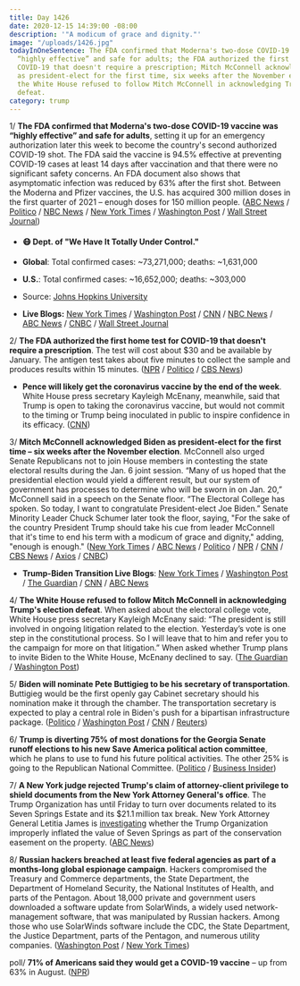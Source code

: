 ```yaml
---
title: Day 1426
date: 2020-12-15 14:39:00 -08:00
description: '"A modicum of grace and dignity."'
image: "/uploads/1426.jpg"
todayInOneSentence: The FDA confirmed that Moderna's two-dose COVID-19 vaccine was
  “highly effective” and safe for adults; the FDA authorized the first home test for
  COVID-19 that doesn't require a prescription; Mitch McConnell acknowledged Biden
  as president-elect for the first time, six weeks after the November election; and
  the White House refused to follow Mitch McConnell in acknowledging Trump's election
  defeat.
category: trump
---
```


1/ **The FDA confirmed that Moderna's two-dose COVID-19 vaccine was “highly effective” and safe for adults**, setting it up for an emergency authorization later this week to become the country's second authorized COVID-19 shot. The FDA said the vaccine is 94.5% effective at preventing COVID-19 cases at least 14 days after vaccination and that there were no significant safety concerns. An FDA document also shows that asymptomatic infection was reduced by 63% after the first shot. Between the Moderna and Pfizer vaccines, the U.S. has acquired 300 million doses in the first quarter of 2021 – enough doses for 150 million people. ([ABC News](https://abcnews.go.com/Politics/fda-raises-concerns-safety-efficacy-moderna-covid-19/story?id=74735461) / [Politico](https://www.politico.com/news/2020/12/15/fda-second-vaccine-moderna-445418) / [NBC News](https://www.nbcnews.com/health/health-news/moderna-vaccine-appears-protect-against-coronavirus-infection-n1251237) / [New York Times](https://www.nytimes.com/2020/12/15/health/covid-moderna-vaccine.html) / [Washington Post](https://www.washingtonpost.com/health/2020/12/15/moderna-vaccine-found-safe-effective/) / [Wall Street Journal](https://www.wsj.com/articles/modernas-covid-19-vaccine-is-next-in-line-for-authorization-11608028201))

* #### 😷 Dept. of "We Have It Totally Under Control."

* **Global**: Total confirmed cases: \~73,271,000; deaths: \~1,631,000

* **U.S.**: Total confirmed cases: \~16,652,000; deaths: \~303,000

* Source: [Johns Hopkins University](https://coronavirus.jhu.edu/map.html)

* **Live Blogs:** [New York Times](https://www.nytimes.com/live/2020/12/15/world/covid-19-coronavirus/?action=click&module=Spotlight&pgtype=Homepage) / [Washington Post](https://www.washingtonpost.com/nation/2020/12/15/coronavirus-covid-live-updates-us/) / [CNN](https://www.cnn.com/world/live-news/coronavirus-pandemic-vaccine-updates-12-15-20/index.html) / [NBC News](https://www.nbcnews.com/news/us-news/live-blog/2020-12-15-covid-live-updates-vaccine-news-n1251223) / [ABC News](https://abcnews.go.com/Health/live-updates/coronavirus/?id=74710722) / [CNBC](https://www.cnbc.com/2020/12/15/coronavirus-live-updates.html) / [Wall Street Journal](https://www.wsj.com/livecoverage/latest-updates/covid?mod=hp_theme_coronavirus-ribbon)

2/ **The FDA authorized the first home test for COVID-19 that doesn't require a prescription**. The test will cost about $30 and be available by January. The antigen test takes about five minutes to collect the sample and produces results within 15 minutes. ([NPR](https://www.npr.org/sections/health-shots/2020/12/15/946692950/fda-authorizes-first-home-coronavirus-test-that-doesnt-require-a-prescription) / [Politico](https://www.politico.com/news/2020/12/15/fda-at-home-test-445478) / [CBS News](https://www.cbsnews.com/news/fda-authorizez-over-the-counter-covid-test/))

* **Pence will likely get the coronavirus vaccine by the end of the week**. White House press secretary Kayleigh McEnany, meanwhile, said that Trump is open to taking the coronavirus vaccine, but would not commit to the timing or Trump being inoculated in public to inspire confidence in its efficacy. ([CNN](https://www.cnn.com/2020/12/15/politics/mike-pence-vaccine-coronavirus/index.html))

3/ **Mitch McConnell acknowledged Biden as president-elect for the first time – six weeks after the November election**. McConnell also urged Senate Republicans not to join House members in contesting the state electoral results during the Jan. 6 joint session. “Many of us hoped that the presidential election would yield a different result, but our system of government has processes to determine who will be sworn in on Jan. 20,” McConnell said in a speech on the Senate floor. “The Electoral College has spoken. So today, I want to congratulate President-elect Joe Biden.” Senate Minority Leader Chuck Schumer later took the floor, saying, "For the sake of the country President Trump should take his cue from leader McConnell that it's time to end his term with a modicum of grace and dignity," adding, "enough is enough." ([New York Times](https://www.nytimes.com/2020/12/15/us/politics/mitch-mcconnell-congratulates-biden.html) / [ABC News](https://abcnews.go.com/Politics/mcconnell-recognizes-biden-president-elect-weeks-election/story?id=74735824) / [Politico](https://www.politico.com/news/2020/12/15/mcconnell-recognizes-biden-as-president-elect-445450) / [NPR](https://www.npr.org/sections/biden-transition-updates/2020/12/15/946686152/electoral-college-has-spoken-mcconnell-belatedly-congratulates-biden-on-win) / [CNN](https://www.cnn.com/2020/12/15/politics/mitch-mcconnell-congratulates-joe-biden/index.html) / [CBS News](https://www.cbsnews.com/news/mitch-mcconnell-joe-biden-president-elect-election-victory/) / [Axios](https://www.axios.com/mcconnell-urges-republicans-biden-win-jan-6-bd17f31b-c69c-48ed-9ab1-855e77b6a4fb.html) / [CNBC](https://www.cnbc.com/2020/12/15/senate-gop-leader-mcconnell-congratulates-joe-biden-following-electoral-college-vote.html))

* **Trump-Biden Transition Live Blogs**: [New York Times](https://www.nytimes.com/live/2020/12/15/us/joe-biden-trump/?action=click&module=Spotlight&pgtype=Homepage) / [Washington Post](https://www.washingtonpost.com/politics/2020/12/15/joe-biden-trump-transition-live-updates/) / [The Guardian](https://www.theguardian.com/us-news/live/2020/dec/15/us-election-electoral-college-joe-biden-donald-trump-coronavirus-covid-19-live-updates) / [CNN](https://www.cnn.com/politics/live-news/biden-trump-us-election-news-12-15-20/index.html) / [ABC News](https://abcnews.go.com/Politics/live-updates/2020-election-results-transition/?id=74713338)

4/ **The White House refused to follow Mitch McConnell in acknowledging Trump's election defeat**. When asked about the electoral college vote, White House press secretary Kayleigh McEnany said: “The president is still involved in ongoing litigation related to the election. Yesterday’s vote is one step in the constitutional process. So I will leave that to him and refer you to the campaign for more on that litigation.” When asked whether Trump plans to invite Biden to the White House, McEnany declined to say. ([The Guardian](https://www.theguardian.com/us-news/live/2020/dec/15/us-election-electoral-college-joe-biden-donald-trump-coronavirus-covid-19-live-updates?page=with:block-5fd8fd7c8f08758977b3ea24#block-5fd8fd7c8f08758977b3ea24) / [Washington Post](https://www.washingtonpost.com/politics/2020/12/15/joe-biden-trump-transition-live-updates/#link-642DZZMDLNEZXMIOD257S34VGY))

5/ **Biden will nominate Pete Buttigieg to be his secretary of transportation**. Buttigieg would be the first openly gay Cabinet secretary should his nomination make it through the chamber. The transportation secretary is expected to play a central role in Biden's push for a bipartisan infrastructure package. ([Politico](https://www.politico.com/news/2020/12/15/biden-cabinet-pete-buttigieg-transportation-secretary-445515) / [Washington Post](https://www.washingtonpost.com/local/trafficandcommuting/biden-transportation-secretary/2020/12/15/cf1b7456-3a41-11eb-98c4-25dc9f4987e8_story.html) / [CNN](https://www.cnn.com/2020/12/15/politics/pete-buttigieg-transportation-secretary/index.html) / [Reuters](https://www.reuters.com/article/idUSKBN28P2KK))

6/ **Trump is diverting 75% of most donations for the Georgia Senate runoff elections to his new Save America political action committee**, which he plans to use to fund his future political activities. The other 25% is going to the Republican National Committee. ([Politico](https://www.politico.com/news/2020/12/14/trump-republicans-georgia-fundraising-445207) / [Business Insider](https://www.businessinsider.com/trump-pocketing-georgia-senate-runoff-donations-report-pac-money-2020-12?op=1))

7/ **A New York judge rejected Trump's claim of attorney-client privilege to shield documents from the New York Attorney General's office**. The Trump Organization has until Friday to turn over documents related to its Seven Springs Estate and its $21.1 million tax break. New York Attorney General Letitia James is [investigating](https://whatthefuckjusthappenedtoday.com/2020/10/09/day-1359/#4-trump-received-a-21-1%E2%80%89million-tax) whether the Trump Organization improperly inflated the value of Seven Springs as part of the conservation easement on the property. ([ABC News](https://abcnews.go.com/Politics/trump-organization-seeking-shield-documents-york-attorney-general/story?id=74738849))

8/ **Russian hackers breached at least five federal agencies as part of a months-long global espionage campaign**. Hackers compromised the Treasury and Commerce departments, the State Department, the Department of Homeland Security, the National Institutes of Health, and parts of the Pentagon. About 18,000 private and government users downloaded a software update from SolarWinds, a widely used network-management software, that was manipulated by Russian hackers. Among those who use SolarWinds software include the CDC, the State Department, the Justice Department, parts of the Pentagon, and numerous utility companies. ([Washington Post](https://www.washingtonpost.com/national-security/dhs-is-third-federal-agency-hacked-in-major-russian-cyberespionage-campaign/2020/12/14/41f8fc98-3e3c-11eb-8bc0-ae155bee4aff_story.html) / [New York Times](https://www.nytimes.com/2020/12/14/us/politics/russia-hack-nsa-homeland-security-pentagon.html))

poll/ **71% of Americans said they would get a COVID-19 vaccine** – up from 63% in August. ([NPR](https://www.npr.org/sections/coronavirus-live-updates/2020/12/15/946761737/poll-americans-are-growing-less-reluctant-to-take-covid-19-vaccine))